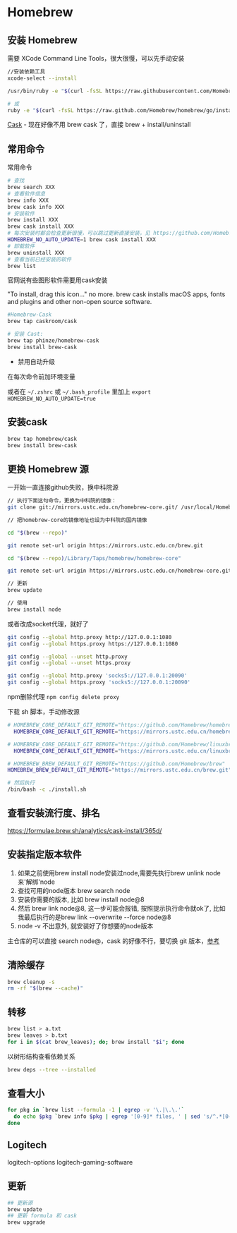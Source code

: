 # Homebrew

## 安装 Homebrew

需要 XCode Command Line Tools，很大很慢，可以先手动安装

```sh
//安装依赖工具
xcode-select --install
```

```bash
/usr/bin/ruby -e "$(curl -fsSL https://raw.githubusercontent.com/Homebrew/install/master/install)"

# 或
ruby -e "$(curl -fsSL https://raw.github.com/Homebrew/homebrew/go/install)"
```

[Cask](https://github.com/Homebrew/homebrew-cask) - 现在好像不用 brew cask 了，直接 brew + install/uninstall

## 常用命令

常用命令

```sh
# 查找
brew search XXX
# 查看软件信息
brew info XXX
brew cask info XXX
# 安装软件
brew install XXX
brew cask install XXX
# 每次安装时都会检查更新很慢，可以跳过更新直接安装，见 https://github.com/Homebrew/brew/issues/1670
HOMEBREW_NO_AUTO_UPDATE=1 brew cask install XXX
# 卸载软件
brew uninstall XXX
# 查看当前已经安装的软件
brew list
```

官网说有些图形软件需要用cask安装

"To install, drag this icon..." no more. brew cask installs macOS apps, fonts and plugins and other non-open source software.

```sh
#Homebrew-Cask
brew tap caskroom/cask

# 安装 Cast:
brew tap phinze/homebrew-cask
brew install brew-cask
```

- 禁用自动升级

在每次命令前加环境变量

或者在 `~/.zshrc` 或 `~/.bash_profile` 里加上 `export HOMEBREW_NO_AUTO_UPDATE=true`

## 安装cask

```sh
brew tap homebrew/cask
brew install brew-cask
```

## 更换 Homebrew 源

一开始一直连接github失败，换中科院源

```sh
// 执行下面这句命令，更换为中科院的镜像：
git clone git://mirrors.ustc.edu.cn/homebrew-core.git/ /usr/local/Homebrew/Library/Taps/homebrew/homebrew-core --depth=1

// 把homebrew-core的镜像地址也设为中科院的国内镜像

cd "$(brew --repo)"

git remote set-url origin https://mirrors.ustc.edu.cn/brew.git

cd "$(brew --repo)/Library/Taps/homebrew/homebrew-core"

git remote set-url origin https://mirrors.ustc.edu.cn/homebrew-core.git

// 更新
brew update

// 使用
brew install node
```

或者改成socket代理，就好了

```sh
git config --global http.proxy http://127.0.0.1:1080
git config --global https.proxy https://127.0.0.1:1080

git config --global --unset http.proxy
git config --global --unset https.proxy

git config --global http.proxy 'socks5://127.0.0.1:20090'
git config --global https.proxy 'socks5://127.0.0.1:20090'
```

npm删除代理  `npm config delete proxy`

下载 sh 脚本，手动修改源

```sh
# HOMEBREW_CORE_DEFAULT_GIT_REMOTE="https://github.com/Homebrew/homebrew-core"
  HOMEBREW_CORE_DEFAULT_GIT_REMOTE="https://mirrors.ustc.edu.cn/homebrew-core.git"

# HOMEBREW_CORE_DEFAULT_GIT_REMOTE="https://github.com/Homebrew/linuxbrew-core"
  HOMEBREW_CORE_DEFAULT_GIT_REMOTE="https://mirrors.ustc.edu.cn/linuxbrew-core.git"

# HOMEBREW_BREW_DEFAULT_GIT_REMOTE="https://github.com/Homebrew/brew"
HOMEBREW_BREW_DEFAULT_GIT_REMOTE="https://mirrors.ustc.edu.cn/brew.git"

# 然后执行
/bin/bash -c ./install.sh

```

## 查看安装流行度、排名

https://formulae.brew.sh/analytics/cask-install/365d/

## 安装指定版本软件

1. 如果之前使用brew install node安装过node,需要先执行brew unlink node来'解绑'node
1. 查找可用的node版本 brew search node
1. 安装你需要的版本, 比如 brew install node@8
1. 然后 brew link node@8, 这一步可能会报错, 按照提示执行命令就ok了, 比如我最后执行的是brew link --overwrite --force node@8
1. node -v 不出意外, 就安装好了你想要的node版本

主仓库的可以直接 search node@，cask 的好像不行，要切换 git 版本，[参考](https://stackoverflow.com/questions/58373704/how-do-you-specify-a-version-using-brew-cask)

## 清除缓存

```sh
brew cleanup -s
rm -rf "$(brew --cache)"
```

## 转移

```sh
brew list > a.txt
brew leaves > b.txt
for i in $(cat brew_leaves); do; brew install "$i"; done
```

以树形结构查看依赖关系

```sh
brew deps --tree --installed
```

## 查看大小

```sh
for pkg in `brew list --formula -1 | egrep -v '\.|\.\.'`
  do echo $pkg `brew info $pkg | egrep '[0-9]* files, ' | sed 's/^.*[0-9]* files, \(.*\)).*$/\1/' | awk '{print $1;}/[0-9]$/{s+=$1};/[mM][bB]$/{s+=$1*(1024*1024);next};/[kK][bB]$/{s+=$1*1024;next} END { suffix=" KMGT"; for(i=1; s>1024 && i < length(suffix); i++) s/=1024; printf "\t(all versions: %0.1f%s)",s,substr(suffix, i, 1), $3; }'`
done
```

## Logitech

logitech-options
logitech-gaming-software

## 更新

```sh
## 更新源
brew update
## 更新 formula 和 cask
brew upgrade
```
